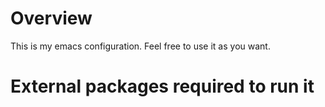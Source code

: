 # Overview

This is my emacs configuration.
Feel free to use it as you want.

# External packages required to run it
